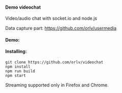 #### Demo videochat 

Video/audio chat with socket.io and node.js

Data capture part: https://github.com/orlv/usermedia

#### Demo:


#### Installing:

```
git clone https://github.com/orlv/videochat
npm install
npm run build
npm start
```

Streaming supported only in Firefox and Chrome. 
